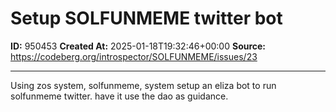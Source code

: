 # Setup SOLFUNMEME twitter bot

**ID:** 950453
**Created At:** 2025-01-18T19:32:46+00:00
**Source:** https://codeberg.org/introspector/SOLFUNMEME/issues/23

---

Using zos system, solfunmeme, system setup an eliza bot to run solfunmeme twitter.
have it use the dao as guidance. 
